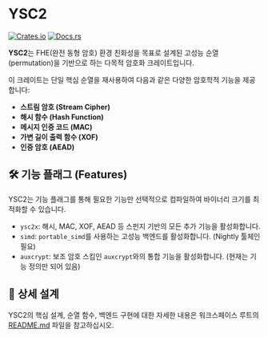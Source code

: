 # YSC2

[![Crates.io](https://img.shields.io/crates/v/ysc2?style=for-the-badge)](https://crates.io/crates/ysc2)
[![Docs.rs](https://img.shields.io/docsrs/ysc2?style=for-the-badge)](https://docs.rs/ysc2)

**YSC2**는 FHE(완전 동형 암호) 환경 친화성을 목표로 설계된 고성능 순열(permutation)을 기반으로 하는 다목적 암호화 크레이트입니다.

이 크레이트는 단일 핵심 순열을 재사용하여 다음과 같은 다양한 암호학적 기능을 제공합니다:

- **스트림 암호 (Stream Cipher)**
- **해시 함수 (Hash Function)**
- **메시지 인증 코드 (MAC)**
- **가변 길이 출력 함수 (XOF)**
- **인증 암호 (AEAD)**

## 🛠️ 기능 플래그 (Features)

YSC2는 기능 플래그를 통해 필요한 기능만 선택적으로 컴파일하여 바이너리 크기를 최적화할 수 있습니다.

- `ysc2x`: 해시, MAC, XOF, AEAD 등 스펀지 기반의 모든 추가 기능을 활성화합니다.
- `simd`: `portable_simd`를 사용하는 고성능 백엔드를 활성화합니다. (Nightly 툴체인 필요)
- `auxcrypt`: 보조 암호 스킴인 `auxcrypt`와의 통합 기능을 활성화합니다. (현재는 기능 정의만 되어 있음)

## 📖 상세 설계

YSC2의 핵심 설계, 순열 함수, 백엔드 구현에 대한 자세한 내용은 워크스페이스 루트의 [README.md](../README.md) 파일을 참고하십시오.